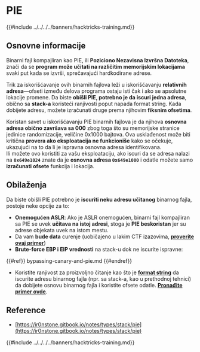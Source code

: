 # PIE

{{#include ../../../../banners/hacktricks-training.md}}

## Osnovne informacije

Binarni fajl kompajliran kao PIE, ili **Poziciono Nezavisna Izvršna Datoteka**, znači da se **program može učitati na različitim memorijskim lokacijama** svaki put kada se izvrši, sprečavajući hardkodirane adrese.

Trik za iskorišćavanje ovih binarnih fajlova leži u iskorišćavanju **relativnih adresa**—ofseti između delova programa ostaju isti čak i ako se apsolutne lokacije promene. Da biste **obišli PIE, potrebno je da iscuri jedna adresa**, obično sa **stack-a** koristeći ranjivosti poput napada format string. Kada dobijete adresu, možete izračunati druge prema njihovim **fiksnim ofsetima**.

Koristan savet u iskorišćavanju PIE binarnih fajlova je da njihova **osnovna adresa obično završava sa 000** zbog toga što su memorijske stranice jedinice randomizacije, veličine 0x1000 bajtova. Ova usklađenost može biti kritična **provera ako eksploatacija ne funkcioniše** kako se očekuje, ukazujući na to da li je ispravna osnovna adresa identifikovana.\
Ili možete ovo koristiti za vašu eksploataciju, ako iscuri da se adresa nalazi na **`0x649e1024`** znate da je **osnovna adresa `0x649e1000`** i odatle možete samo **izračunati ofsete** funkcija i lokacija.

## Obilaženja

Da biste obišli PIE potrebno je **iscuriti neku adresu učitanog** binarnog fajla, postoje neke opcije za to:

- **Onemogućen ASLR**: Ako je ASLR onemogućen, binarni fajl kompajliran sa PIE se uvek **učitava na istoj adresi**, stoga je **PIE beskoristan** jer su adrese objekata uvek na istom mestu.
- Da vam **bude data** curenje (uobičajeno u lakim CTF izazovima, [**proverite ovaj primer**](https://ir0nstone.gitbook.io/notes/types/stack/pie/pie-exploit))
- **Brute-force EBP i EIP vrednosti** na stack-u dok ne iscurite ispravne:

{{#ref}}
bypassing-canary-and-pie.md
{{#endref}}

- Koristite ranjivost za proizvoljno čitanje kao što je [**format string**](../../format-strings/index.html) da iscurite adresu binarnog fajla (npr. sa stack-a, kao u prethodnoj tehnici) da dobijete osnovu binarnog fajla i koristite ofsete odatle. [**Pronađite primer ovde**](https://ir0nstone.gitbook.io/notes/types/stack/pie/pie-bypass).

## Reference

- [https://ir0nstone.gitbook.io/notes/types/stack/pie](https://ir0nstone.gitbook.io/notes/types/stack/pie)

{{#include ../../../../banners/hacktricks-training.md}}
